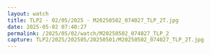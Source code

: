 ```yaml
---
layout: watch
title: TLP2 - 02/05/2025 - M20250502_074027_TLP_2T.jpg
date: 2025-05-02 07:40:27
permalink: /2025/05/02/watch/M20250502_074027_TLP_2
capture: TLP2/2025/202505/20250501/M20250502_074027_TLP_2T.jpg
---
```

